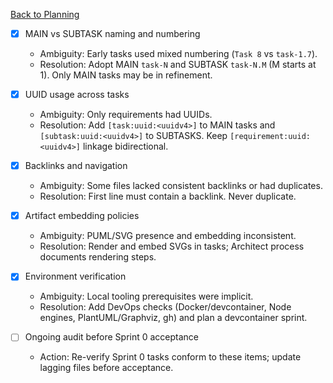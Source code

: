 [Back to Planning](./planning.md)

- [x] MAIN vs SUBTASK naming and numbering
  - Ambiguity: Early tasks used mixed numbering (`Task 8` vs `task-1.7`).
  - Resolution: Adopt MAIN `task-N` and SUBTASK `task-N.M` (M starts at 1). Only MAIN tasks may be in refinement.

- [x] UUID usage across tasks
  - Ambiguity: Only requirements had UUIDs.
  - Resolution: Add `[task:uuid:<uuidv4>]` to MAIN tasks and `[subtask:uuid:<uuidv4>]` to SUBTASKS. Keep `[requirement:uuid:<uuidv4>]` linkage bidirectional.

- [x] Backlinks and navigation
  - Ambiguity: Some files lacked consistent backlinks or had duplicates.
  - Resolution: First line must contain a backlink. Never duplicate.

- [x] Artifact embedding policies
  - Ambiguity: PUML/SVG presence and embedding inconsistent.
  - Resolution: Render and embed SVGs in tasks; Architect process documents rendering steps.

- [x] Environment verification
  - Ambiguity: Local tooling prerequisites were implicit.
  - Resolution: Add DevOps checks (Docker/devcontainer, Node engines, PlantUML/Graphviz, gh) and plan a devcontainer sprint.

- [ ] Ongoing audit before Sprint 0 acceptance
  - Action: Re-verify Sprint 0 tasks conform to these items; update lagging files before acceptance.


